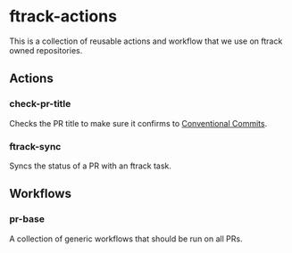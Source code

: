 # ftrack-actions

This is a collection of reusable actions and workflow that we use on ftrack owned repositories.

## Actions

### check-pr-title

Checks the PR title to make sure it confirms to [Conventional Commits](https://www.conventionalcommits.org/en/v1.0.0/).

### ftrack-sync

Syncs the status of a PR with an ftrack task.

## Workflows

### pr-base

A collection of generic workflows that should be run on all PRs.
